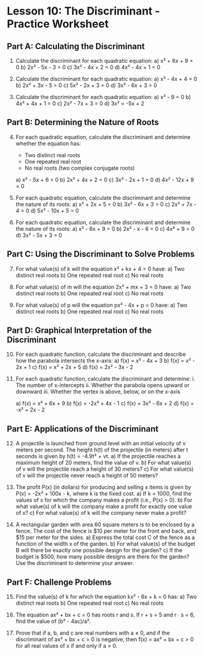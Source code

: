 # Lesson 10: The Discriminant - Practice Worksheet

## Part A: Calculating the Discriminant

1. Calculate the discriminant for each quadratic equation:
   a) x² + 6x + 9 = 0
   b) 2x² - 5x - 3 = 0
   c) 3x² - 4x + 2 = 0
   d) 4x² - 4x + 1 = 0

2. Calculate the discriminant for each quadratic equation:
   a) x² - 4x + 4 = 0
   b) 2x² + 3x - 5 = 0
   c) 5x² - 2x + 3 = 0
   d) 3x² - 6x + 3 = 0

3. Calculate the discriminant for each quadratic equation:
   a) x² - 9 = 0
   b) 4x² + 4x + 1 = 0
   c) 2x² - 7x + 3 = 0
   d) 3x² = -5x + 2

## Part B: Determining the Nature of Roots

4. For each quadratic equation, calculate the discriminant and determine whether the equation has:
   - Two distinct real roots
   - One repeated real root
   - No real roots (two complex conjugate roots)
   
   a) x² - 5x + 6 = 0
   b) 2x² + 4x + 2 = 0
   c) 3x² - 2x + 1 = 0
   d) 4x² - 12x + 9 = 0

5. For each quadratic equation, calculate the discriminant and determine the nature of its roots:
   a) x² + 2x + 5 = 0
   b) 3x² - 6x + 3 = 0
   c) 2x² + 7x - 4 = 0
   d) 5x² - 10x + 5 = 0

6. For each quadratic equation, calculate the discriminant and determine the nature of its roots:
   a) x² - 6x + 9 = 0
   b) 2x² - x - 6 = 0
   c) 4x² + 9 = 0
   d) 3x² - 5x + 3 = 0

## Part C: Using the Discriminant to Solve Problems

7. For what value(s) of k will the equation x² + kx + 4 = 0 have:
   a) Two distinct real roots
   b) One repeated real root
   c) No real roots

8. For what value(s) of m will the equation 2x² + mx + 3 = 0 have:
   a) Two distinct real roots
   b) One repeated real root
   c) No real roots

9. For what value(s) of p will the equation px² - 4x + p = 0 have:
   a) Two distinct real roots
   b) One repeated real root
   c) No real roots

## Part D: Graphical Interpretation of the Discriminant

10. For each quadratic function, calculate the discriminant and describe how the parabola intersects the x-axis:
    a) f(x) = x² - 4x + 3
    b) f(x) = x² - 2x + 1
    c) f(x) = x² + 2x + 5
    d) f(x) = 2x² - 3x - 2

11. For each quadratic function, calculate the discriminant and determine:
    i. The number of x-intercepts
    ii. Whether the parabola opens upward or downward
    iii. Whether the vertex is above, below, or on the x-axis
    
    a) f(x) = x² + 6x + 9
    b) f(x) = -2x² + 4x - 1
    c) f(x) = 3x² - 6x + 2
    d) f(x) = -x² + 2x - 2

## Part E: Applications of the Discriminant

12. A projectile is launched from ground level with an initial velocity of v meters per second. The height h(t) of the projectile (in meters) after t seconds is given by h(t) = -4.9t² + vt.
    a) If the projectile reaches a maximum height of 20 meters, find the value of v.
    b) For what value(s) of v will the projectile reach a height of 30 meters?
    c) For what value(s) of v will the projectile never reach a height of 50 meters?

13. The profit P(x) (in dollars) for producing and selling x items is given by P(x) = -2x² + 100x - k, where k is the fixed cost.
    a) If k = 1000, find the values of x for which the company makes a profit (i.e., P(x) > 0).
    b) For what value(s) of k will the company make a profit for exactly one value of x?
    c) For what value(s) of k will the company never make a profit?

14. A rectangular garden with area 60 square meters is to be enclosed by a fence. The cost of the fence is $10 per meter for the front and back, and $15 per meter for the sides.
    a) Express the total cost C of the fence as a function of the width x of the garden.
    b) For what value(s) of the budget B will there be exactly one possible design for the garden?
    c) If the budget is $500, how many possible designs are there for the garden? Use the discriminant to determine your answer.

## Part F: Challenge Problems

15. Find the value(s) of k for which the equation kx² - 6x + k = 0 has:
    a) Two distinct real roots
    b) One repeated real root
    c) No real roots

16. The equation ax² + bx + c = 0 has roots r and s. If r + s = 5 and r · s = 6, find the value of (b² - 4ac)/a².

17. Prove that if a, b, and c are real numbers with a ≠ 0, and if the discriminant of ax² + bx + c = 0 is negative, then f(x) = ax² + bx + c > 0 for all real values of x if and only if a > 0.
